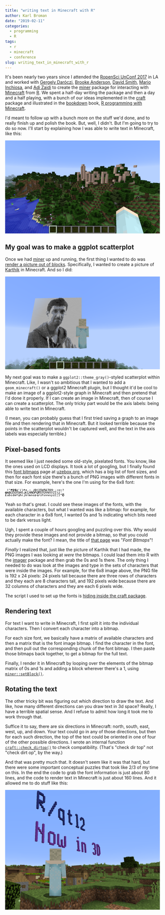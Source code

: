 ```yaml
---
title: "writing text in Minecraft with R"
author: Karl Broman
date: "2019-02-11"
categories:
  - programming
  - R
tags:
  - r
  - minecraft
  - conference
slug: writing_text_in_minecraft_with_r
---
```


It's been nearly two years since I attended the [RopenSci UnConf
2017](https://kbroman.org/blog/2017/05/27/ropensci-unconf-2017/) in LA
and worked with [Gergely Daróczi](https://github.com/daroczig),
[Brooke Anderson](https://github.com/geanders), [David
Smith](https://github.com/revodavid), [Mario
Inchiosa](https://github.com/inchiosa), and [Adi
Zaidi](https://github.com/akzaidi) to create the
[miner](https://github.com/ropenscilabs/miner) package for interacting
with [Minecraft](https://minecraft.net) from
[R](https://r-project.org). We spent a half-day writing the package
and then a day and a half playing, with a bunch of our ideas
implemented in the [craft](https://github.com/ropenscilabs/craft)
package and illustrated in the [bookdown](https://bookdown.org) book,
[R programming with
Minecraft](https://ropenscilabs.github.io/miner_book).

I'd meant to follow up with a bunch more on the stuff we'd done, and
to really finish up and polish the book. But, well, I didn't. But I'm
going to try to do so now. I'll start by explaining how I was able to
write text in Minecraft, like this:

![rOpenSci on a hill in Minecraft](/images/rOpenSci_sign.png)

## My goal was to make a ggplot scatterplot

Once we had [miner](https://github.com/ropenscilabs/miner) up and
running, the first thing I wanted to do was [render a picture out of
blocks](https://ropenscilabs.github.io/miner_book/rendering-an-image-in-minecraft.html).
Specifically, I wanted to create a picture of
[Karthik](http://inundata.org) in Minecraft. And so I
did:

![Karthik in Minecraft](/images/karthik_minecraft.png)

My next goal was to make a `ggplot2::theme_gray()`-styled scatterplot
within Minecraft. Like, I wasn't so ambitious that I wanted to add a
`geom_minecraft()` or a ggplot2 Minecraft plugin, but I thought it'd
be cool to make an image of a ggplot2-style graph in Minecraft and
then pretend that I'd done it properly. If I can create an image in
Minecraft, then of course I can create a scatterplot. The only tricky
part would be the axis labels: being able to write text in Minecraft.

(I mean, you can probably guess that I first tried saving a graph to
an image file and then rendering that in Minecraft. But it looked
terrible because the points in the scatterplot wouldn't be captured
well, and the text in the axis labels was especially terrible.)

## Pixel-based fonts

It seemed like I just needed some old-style, pixelated fonts. You know,
like the ones used on LCD displays. It took a lot of googling, but I
finally found this [font
bitmaps](http://uzebox.org/wiki/index.php?title=Font_Bitmaps) page at
[uzebox.org](http://uzebox.org), which has a big list of font sizes,
and then for each font size there's a bunch of PNG images with
different fonts in that size. For example, here's the one I'm using
for the 6x8 font:

[![6x8 font bitmap](/images/Sebasic_charset_192w.png)](
http://uzebox.org/wiki/images/a/a2/Sebasic_charset_192w.png)

Yeah so that's great. I could see these images of the fonts, with the
available characters, but what I wanted was like a bitmap: for
example, for each character in a 6x8 font, I wanted 0s and 1s
indicating which bits need to be dark versus light.

Ugh, I spent a couple of hours googling and puzzling over this. Why
would they provide these images and not provide a bitmap, so that you
could actually make the font? I mean, the title of [that
page](http://uzebox.org/wiki/index.php?title=Font_Bitmaps) was "_Font
Bitmaps_"!

_Finally_ I realized that, just like the picture of Karthik that I
had made, the PNG images I was looking at _were_ the bitmaps. I could
load them into R with the
[imager](https://cran.r-project.org/package=imager) package and then
grab the 0s and 1s there. The only thing I needed to do was look at
the images and type in the sets of characters that were inside the
images. For example, for the 6x8 image above, the PNG file is 192 x 24
pixels: 24 pixels tall because there are three rows of characters and
they each are 8 characters tall, and 192 pixels wide because there are
32 columns of characters and they are each 6 pixels wide.

The script I used to set up the fonts is [hiding inside the craft
package](https://github.com/ropenscilabs/craft/blob/master/inst/scripts/grab_fonts.R).

## Rendering text

For text I want to write in Minecraft, I first split it into
the individual characters. Then I convert each character into a
bitmap.

For each size font, we basically have a matrix of available characters
and then a matrix that is the font image bitmap. I find the character
in the font, and then pull out the corresponding chunk of the font
bitmap. I then paste those bitmaps back together, to get a bitmap for
the full text.

Finally, I render it in Minecraft by looping over the elements of the
bitmap matrix of 0s and 1s and adding a block wherever there's a 1,
using [`miner::setBlock()`](https://github.com/ropenscilabs/miner/blob/master/R/setBlock.R).

## Rotating the text

The other tricky bit was figuring out which direction to draw the text. And
like, how many different directions can you draw text in 3d space?
Really, I have a terrible spatial sense. And I refuse to admit how
long it took me to work through that.

Suffice it to say, there are six directions in Minecraft: north,
south, east, west, up, and down. Your text could go in any of those
directions, but then for each such direction, the top of the text
could be oriented in one of four of the other possible directions. I
wrote an internal function
[`craft::check_dirtop()`](https://github.com/ropenscilabs/craft/blob/master/R/write_text.R#L153-L164)
to check compatibility. (That's "check dir top" not "check dirt op", by
the way.)

And that was pretty much that. It doesn't seem like it was that hard,
but there were some important conceptual puzzles that took like 2/3 of
my time on this. In the end the code to grab the font information
is just about 80 lines, and the code to render text in Minecraft is
just about 160 lines. And it allowed me to do stuff like this:

!["R/qtl now in 3d", rendered within Minecraft](/images/rqtl2_3d.png)
